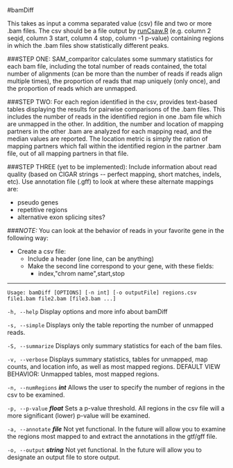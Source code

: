 #bamDiff

This takes as input a comma separated value (csv) file and two or more .bam 
files. The csv should be a file output by [runCsaw.R](../csaw/runCsaw.R) (e.g. column 2 seqid, column 3 start, column 4 stop, column -1 p-value) containing regions in which the 
.bam files show statistically different peaks. 

###STEP ONE:
SAM_comparitor calculates some summary statistics for each bam file, including 
the total number of reads contained, the total number of alignments (can be more 
than the number of reads if reads align multiple times), the proportion of 
reads that map uniquely (only once), and the proportion of reads which are 
unmapped. 

###STEP TWO:
For each region identified in the csv, provides text-based tables displaying the 
results for pairwise comparisons of the .bam files. This includes the number of 
reads in the identified region in one .bam file which are unmapped in the other. 
In addition, the number and location of mapping partners in the other .bam are 
analyzed for each mapping read, and the median values are reported. The location 
metric is simply the ration of mapping partners which fall within the identified 
region in the partner .bam file, out of all mapping partners in that file. 

###STEP THREE (yet to be implemented):
Include information about read quality (based on CIGAR strings -- perfect mapping,
short matches, indels, etc). 
Use annotation file (.gff) to look at where these alternate mappings are:
- pseudo genes
- repetitive regions
- alternative exon splicing sites?

###*NOTE:*
You can look at the behavior of reads in your favorite gene in the following way:
- Create a csv file:
	- Include a header (one line, can be anything)
	- Make the second line correspond to your gene, with these fields:
		- index,"chrom name",start,stop

--------------------------------------------------------------------------------

```Usage: bamDiff [OPTIONS] [-n int] [-o outputFile] regions.csv file1.bam file2.bam [file3.bam ...]```


```-h, --help```
Display options and more info about bamDiff


```-s, --simple```
Displays only the table reporting the number of 
unmapped reads.

```-S, --summarize```
Displays only summary statistics for each of the bam
files.

```-v, --verbose```
Displays summary statistics, tables for unmapped, 
map counts, and location info, as well as most
mapped regions.
DEFAULT VIEW BEHAVIOR: Unmapped tables, most mapped
regions.


```-n, --numRegions```
__*int*__ 	Allows the user to specify the number of regions in
the csv to be examined.

```-p, --p-value```
__*float*__	Sets a p-value threshold. All regions in the csv
file will a more significant (lower) p-value will be
examined.


```-a, --annotate```
__*file*__ 	Not yet functional. In the future will allow you to 
examine the regions most mapped to and extract the
annotations in the gtf/gff file.

```-o, --output```
__*string*__	Not yet functional. In the future will allow you to 
designate an output file to store output.

